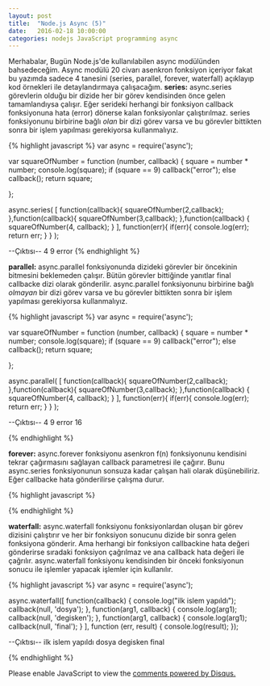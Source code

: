 ```yaml
---
layout: post
title:  "Node.js Async (5)"
date:   2016-02-18 10:00:00
categories: nodejs JavaScript programming async
---
```


Merhabalar,
Bugün Node.js'de kullanılabilen async modülünden bahsedeceğim. Async modülü 20 civarı asenkron fonksiyon içeriyor fakat bu yazımda sadece 4 tanesini (series, parallel, forever, waterfall) açıklayıp kod örnekleri ile detaylandırmaya çalışacağım.
<b>series:</b> async.series görevlerin olduğu bir dizide her bir görev kendisinden önce gelen tamamlandıysa çalışır. Eğer serideki herhangi bir fonksiyon callback fonksiyonuna hata (error) dönerse kalan fonksiyonlar çalıştırılmaz. series fonksiyonunu birbirine bağlı <i>olan</i> bir dizi görev varsa ve bu görevler bittikten sonra bir işlem yapılması gerekiyorsa kullanmalıyız.

{% highlight javascript %}
var async = require('async');

var squareOfNumber = function (number, callback) {
    square = number * number;
    console.log(square);
    if (square == 9) callback("error");
    else callback();
    return square;

};

async.series(
    [
        function(callback){
            squareOfNumber(2,callback);
        },function(callback){
            squareOfNumber(3,callback);
        },function(callback) {
            squareOfNumber(4, callback);
        }
    ], function(err){
        if(err){
            console.log(err);
            return err;
        }
    }
);

--Çıktısı--
4
9
error
{% endhighlight %}

<b>parallel:</b> async.parallel fonksiyonunda dizideki görevler bir öncekinin bitmesini beklemeden çalışır. Bütün görevler bittiğinde yanıtlar final callbacke dizi olarak gönderilir. async.parallel fonksiyonunu birbirine bağlı <i>olmayan</i> bir dizi görev varsa ve bu görevler bittikten sonra bir işlem yapılması gerekiyorsa kullanmalıyız.

{% highlight javascript %}
var async = require('async');

var squareOfNumber = function (number, callback) {
    square = number * number;
    console.log(square);
    if (square == 9) callback("error");
    else callback();
    return square;

};

async.parallel(
    [
        function(callback){
            squareOfNumber(2,callback);
        },function(callback){
            squareOfNumber(3,callback);
        },function(callback) {
            squareOfNumber(4, callback);
        }
        ], function(err){
        if(err){
            console.log(err);
            return err;
        }
    }
);

--Çıktısı--
4
9
error
16


{% endhighlight %}

<b>forever:</b> async.forever fonksiyonu asenkron f(n) fonksiyonunu kendisini tekrar çağırmasını sağlayan callback parametresi ile çağırır. Bunu async.series fonksiyonunun sonsuza kadar çalışan hali olarak düşünebiliriz. Eğer callbacke hata gönderilirse çalışma durur.

{% highlight javascript %}

{% endhighlight %}

<b>waterfall:</b> async.waterfall fonksiyonu fonksiyonlardan oluşan bir görev dizisini çalıştırır ve her bir fonksiyon sonucunu dizide bir sonra gelen fonksiyona gönderir. Ama herhangi bir fonksiyon callbackine hata değeri gönderirse sıradaki fonksiyon çağrılmaz ve ana callback hata değeri ile çağrılır. async.waterfall fonksiyonu kendisinden bir önceki fonksiyonun sonucu ile işlemler yapacak işlemler için kullanılır.

{% highlight javascript %}
var async = require('async');

async.waterfall([
    function(callback) {
        console.log("ilk islem yapıldı");
        callback(null, 'dosya');
    },
    function(arg1, callback) {
        console.log(arg1);
        callback(null, 'degisken');
    },
    function(arg1, callback) {
        console.log(arg1);
        callback(null, 'final');
    }
], function (err, result) {
        console.log(result);
});

--Çıktısı--
ilk islem yapıldı
dosya
degisken
final

{% endhighlight %}

<div id="disqus_thread"></div>
<script>
    /**
     *  RECOMMENDED CONFIGURATION VARIABLES: EDIT AND UNCOMMENT THE SECTION BELOW TO INSERT DYNAMIC VALUES FROM YOUR PLATFORM OR CMS.
     *  LEARN WHY DEFINING THESE VARIABLES IS IMPORTANT: https://disqus.com/admin/universalcode/#configuration-variables
     */
    /*
    var disqus_config = function () {
        this.page.url = PAGE_URL;  // Replace PAGE_URL with your page's canonical URL variable
        this.page.identifier = PAGE_IDENTIFIER; // Replace PAGE_IDENTIFIER with your page's unique identifier variable
    };
    */
    (function() {  // DON'T EDIT BELOW THIS LINE
        var d = document, s = d.createElement('script');

        s.src = '//ztugcesirincom.disqus.com/embed.js';

        s.setAttribute('data-timestamp', +new Date());
        (d.head || d.body).appendChild(s);
    })();
</script>
<noscript>Please enable JavaScript to view the <a href="https://disqus.com/?ref_noscript" rel="nofollow">comments powered by Disqus.</a></noscript>
